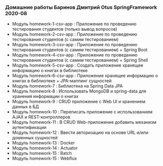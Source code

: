 ### Домашние работы Баринов Дмитрий Otus SpringFramework 2020-08

* Модуль homework-1-csv-app : Приложение по проведению тестирования студентов (только вывод вопросов)
* Модуль homework-2-csv-app : Приложение по проведению тестирования студентов (с самим тестированием)
* Модуль homework-3-csv-app : Приложение по проведению тестирования студентов (с самим тестированием) + Spring Boot
* Модуль homework-4-csv-app : Приложение по проведению тестирования студентов (с самим тестированием) + Spring Shell
* Модуль homework-5-csv-app : Создать приложение хранящее информацию о книгах в библиотеке
* Модуль homework-6-csv-app : Приложение хранящее информацию о книгах в библиотеке + JPA-маппинг сущностей
* Модуль homework-7 : Библиотека на Spring Data JPA
* Модуль homework-8 : Использовать MongoDB и spring-data для хранения информации о книгах
* Модуль homework-9 : CRUD приложение с Web UI и хранением данных в БД
* Модуль homework-10 : Переписать приложение с использованием AJAX и REST-контроллеров
* Модуль homework-11 : В CRUD Web-приложение добавить механизм аутентификации
* Модуль homework-12 : Ввести авторизацию на основе URL и/или доменных сущностей
* Модуль homework-13 : Docker
* Модуль homework-14 : Actuator
* Модуль homework-15 : Batch
* Модуль homework-15 : Webflux